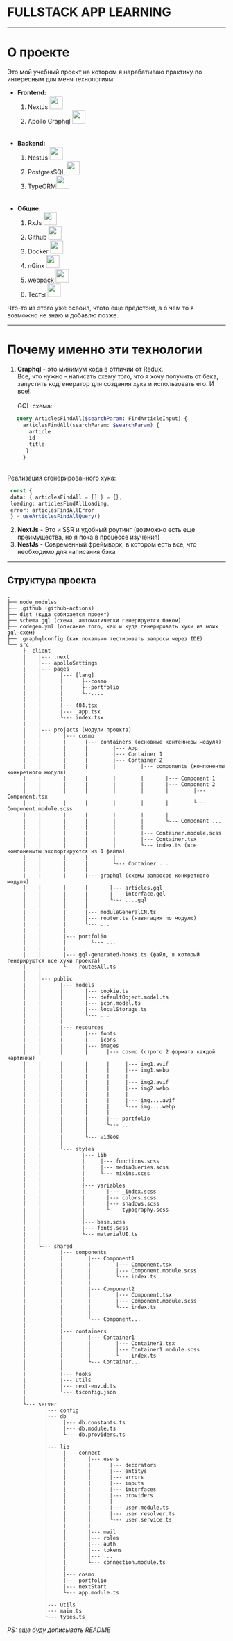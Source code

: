 # FULLSTACK APP LEARNING
___

# О проекте

Это мой учебный проект на котором я нарабатываю практику по интересным для меня
технологиям:

+ **Frontend:**
  1. NextJs <img src="https://logowiki.net/uploads/logo/n/nextjs-3.svg"  height="30" />
  2. Apollo Graphql <img src="https://logowiki.net/uploads/logo/a/apollo-graphql-compact.svg" height="30" />
     <br/>
     <br/>
     <br/>
+ **Backend:**
  1. NestJs <img src="https://miro.medium.com/max/1200/0*kS3GZAc7IGO3gvxx.png"  height="30"/>
  2. PostgresSQL <img src="https://logowiki.net/uploads/logo/p/postgresql.svg"  height="30"/>
  3. TypeORM<img src="https://camo.githubusercontent.com/68c6ef63a304bc3677ea8d71fe6d8818b6cea84f9eb3c5a9b41aa99dee8942b8/68747470733a2f2f63646e2d696d616765732d312e6d656469756d2e636f6d2f6669742f742f323231372f313032362f312a7254627948337a4c3755653856795448524d524441412e706e67" height="30" >
     <br/>
     <br/>
     <br/>
+ **Общие:**
   1. RxJs <img src="https://logowiki.net/uploads/logo/r/rxjs-1.svg" height="30"/>
   2. Github <img src="https://logowiki.net/uploads/logo/g/github-1.svg"  height="30"/>
   3. Docker <img src="https://logowiki.net/uploads/logo/d/docker.svg"  height="30"/>
   4. nGinx <img src="https://logowiki.net/uploads/logo/n/nginx-1.svg"  height="30"/>
   5. webpack <img src="https://logowiki.net/uploads/logo/w/webpack-icon.svg"  height="30"/>
   6. Тесты <img src="https://logowiki.net/uploads/logo/j/jest-0.svg"  height="30"/>
  
Что-то из этого уже освоил, чтото еще предстоит, а о чем то я возможно не знаю и добавлю позже.
___
# Почему именно эти технологии
1. **Graphql** - это минимум кода в отличии от Redux. <br /> Все, что нужно - написать схему того, что я хочу получить от бэка, запустить кодгенератор для создания хука и использовать его. И все!.<br />
   <br /> GQL-схема:
```graphql
   query ArticlesFindAll($searchParam: FindArticleInput) {
     articlesFindAll(searchParam: $searchParam) {
       article
       id
       title
      }
     }
```
<br /> Реализация сгенерированного хука:

   ```typescript
    const {
    data: { articlesFindAll = [] } = {},
    loading: articlesFindAllLoading,
    error: articlesFindAllError
    } = useArticlesFindAllQuery()
```
2. **NextJs** - Это и SSR и удобный роутинг (возможно есть еще преимущества, но я пока в процессе изучения)
3. **NestJs** - Современный фреймворк, в котором есть все, что необходимо для написания бэка 
___
## Структура проекта


```
.
├── node_modules
├── .github (github-actions)
├── dist (куда собирается проект)
├── schema.gql (схема, автоматически генерируется бэком)
├── codegen.yml (описание того, как и куда генерировать хуки из моих gql-схем)
├── .graphqlconfig (как локально тестировать запросы через IDE)
└── src
     ├--client
     |    |--- .next
     |    |--- apolloSettings
     |    |--- pages
     |    |      |--- [lang]
     |    |      |      ├--cosmo
     |    |      |      ├--portfolio
     |    |      |      └--....
     |    |      |
     |    |      |--- 404.tsx
     |    |      |--- _app.tsx
     |    |      └--- index.tsx
     |    |
     |    |--- projects (модули проекта)
     |    |       |--- cosmo
     |    |       |      |--- containers (основные контейнеры модуля)
     |    |       |      |        |--- App
     |    |       |      |        |--- Container 1
     |    |       |      |        |--- Container 2
     |    |       |      |        |        |--- components (компоненты конкретного модуля)
     |    |       |      |        |        |       |--- Component 1
     |    |       |      |        |        |       |--- Component 2
     |    |       |      |        |        |       |        |---Component.tsx
     |    |       |      |        |        |       |        └---Component.module.scss
     |    |       |      |        |        |       |         
     |    |       |      |        |        |       └--- Component ...
     |    |       |      |        |        |        
     |    |       |      |        |        |--- Container.module.scss
     |    |       |      |        |        |--- Container.tsx
     |    |       |      |        |        └--- index.ts (все компоненыты экспортируются из 1 файла)
     |    |       |      |        |
     |    |       |      |        └--- Container ...
     |    |       |      |        
     |    |       |      |--- graphql (схемы запросов конкретного модуля)
     |    |       |      |       |--- articles.gql
     |    |       |      |       |--- interface.gql
     |    |       |      |       └--- ....gql
     |    |       |      |       
     |    |       |      |--- moduleGeneralCN.ts
     |    |       |      |--- router.ts (навигация по модулю)
     |    |       |      └--- ...
     |    |       |
     |    |       |--- portfolio
     |    |       |        └--- ...
     |    |       |        
     |    |       |--- gql-generated-hooks.ts (файл, в который генерируются все хуки проекта)
     |    |       └--- routesAll.ts
     |    |
     |    |--- public
     |    |      |--- models
     |    |      |       |--- cookie.ts
     |    |      |       |--- defaultObject.model.ts
     |    |      |       |--- icon.model.ts
     |    |      |       |--- localStorage.ts
     |    |      |       └--- ...
     |    |      |
     |    |      |--- resources
     |    |      |       |--- fonts
     |    |      |       |--- icons
     |    |      |       |--- images
     |    |      |       |      |--- cosmo (строго 2 формата каждой картинки)
     |    |      |       |      |     |--- img1.avif
     |    |      |       |      |     |--- img1.webp
     |    |      |       |      |     |
     |    |      |       |      |     |--- img2.avif
     |    |      |       |      |     |--- img2.webp
     |    |      |       |      |     |
     |    |      |       |      |     |--- img....avif
     |    |      |       |      |     └--- img....webp
     |    |      |       |      |     
     |    |      |       |      |--- portfolio
     |    |      |       |      └--- ...
     |    |      |       |
     |    |      |       └--- videos
     |    |      |
     |    |      └--- styles
     |    |             |--- lib
     |    |             |     |--- functions.scss
     |    |             |     |--- mediaQueries.scss
     |    |             |     └--- mixins.scss
     |    |             |      
     |    |             |--- variables
     |    |             |       |--- _index.scss
     |    |             |       |--- colors.scss
     |    |             |       |--- shadows.scss
     |    |             |       └--- typography.scss
     |    |             |       
     |    |             |--- base.scss
     |    |             |--- fonts.scss
     |    |             └--- materialUI.ts
     |    |
     |    └--- shared
     |           |--- components
     |           |        |--- Component1
     |           |        |        |--- Component.tsx
     |           |        |        |--- Component.module.scss
     |           |        |        └--- index.ts
     |           |        |        
     |           |        |--- Component2
     |           |        |        |--- Component.tsx
     |           |        |        |--- Component.module.scss
     |           |        |        └--- index.ts
     |           |        |        
     |           |        └--- Component...
     |           |        
     |           |--- containers
     |           |        |--- Container1
     |           |        |        |--- Container1.tsx
     |           |        |        |--- Container1.module.scss
     |           |        |        └--- index.ts
     |           |        └--- Container...
     |           |        
     |           |--- hooks
     |           |--- utils
     |           |--- next-env.d.ts
     |           └--- tsconfig.json
     |    
     └--- server
            |--- config    
            |--- db 
            |     |--- db.constants.ts  
            |     |--- db.module.ts  
            |     └--- db.providers.ts  
            |     
            |--- lib   
            |     |--- connect
            |     |       |--- users
            |     |       |      |--- decorators
            |     |       |      |--- entitys
            |     |       |      |--- errors
            |     |       |      |--- inputs
            |     |       |      |--- interfaces
            |     |       |      |--- providers
            |     |       |      |
            |     |       |      |--- user.module.ts
            |     |       |      |--- user.resolver.ts
            |     |       |      └--- user.service.ts
            |     |       |      
            |     |       |--- mail
            |     |       |--- roles
            |     |       |--- auth
            |     |       |--- tokens
            |     |       |--- ...
            |     |       └--- connection.module.ts
            |     |        
            |     |--- cosmo
            |     |--- portfolio
            |     |--- nextStart
            |     └--- app.module.ts
            |     
            |--- utils    
            |--- main.ts    
            └--- types.ts    
```
*PS: еще буду дописывать README*
